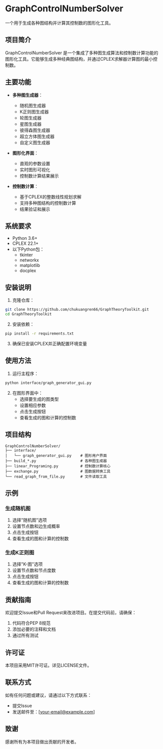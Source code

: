 # GraphControlNumberSolver

一个用于生成各种图结构并计算其控制数的图形化工具。

## 项目简介

GraphControlNumberSolver 是一个集成了多种图生成算法和控制数计算功能的图形化工具。它能够生成多种经典图结构，并通过CPLEX求解器计算图的最小控制数。

## 主要功能

- **多种图生成器**：
  - 随机图生成器
  - K正则图生成器
  - 轮图生成器
  - 星图生成器
  - 彼得森图生成器
  - 超立方体图生成器
  - 自定义图生成器

- **图形化界面**：
  - 直观的参数设置
  - 实时图形可视化
  - 控制数计算结果展示

- **控制数计算**：
  - 基于CPLEX的整数线性规划求解
  - 支持多种图结构的控制数计算
  - 结果验证和展示

## 系统要求

- Python 3.6+
- CPLEX 22.1+
- 以下Python包：
  - tkinter
  - networkx
  - matplotlib
  - docplex

## 安装说明

1. 克隆仓库：
```bash
git clone https://github.com/chukuangren66/GraphTheoryToolkit.git
cd GraphTheoryToolkit
```

2. 安装依赖：
```bash
pip install -r requirements.txt
```

3. 确保已安装CPLEX并正确配置环境变量

## 使用方法

1. 运行主程序：
```bash
python interface/graph_generator_gui.py
```

2. 在图形界面中：
   - 选择要生成的图类型
   - 设置相应参数
   - 点击生成按钮
   - 查看生成的图和计算的控制数

## 项目结构

```
GraphControlNumberSolver/
├── interface/
│   └── graph_generator_gui.py    # 图形用户界面
├── build_*.py                    # 各种图生成器
├── linear_Programing.py          # 控制数计算核心
├── exchange.py                   # 图数据转换工具
└── read_graph_from_file.py       # 文件读取工具
```

## 示例

### 生成随机图
1. 选择"随机图"选项
2. 设置节点数和边生成概率
3. 点击生成按钮
4. 查看生成的图和计算的控制数

### 生成K正则图
1. 选择"K-图"选项
2. 设置节点数和节点度数
3. 点击生成按钮
4. 查看生成的图和计算的控制数

## 贡献指南

欢迎提交Issue和Pull Request来改进项目。在提交代码前，请确保：

1. 代码符合PEP 8规范
2. 添加必要的注释和文档
3. 通过所有测试

## 许可证

本项目采用MIT许可证。详见LICENSE文件。

## 联系方式

如有任何问题或建议，请通过以下方式联系：

- 提交Issue
- 发送邮件至：[your-email@example.com]

## 致谢

感谢所有为本项目做出贡献的开发者。 
